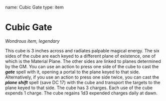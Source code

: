 name: Cubic Gate
type: item

# Cubic Gate
_Wondrous item, legendary_

This cube is 3 inches across and radiates palpable magical energy. The six sides of the cube are each keyed to a different plane of existence, one of which is the Material Plane. The other sides are linked to planes determined by the GM.
You can use an action to press one side of the cube to cast the **_gate_** spell with it, opening a portal to the plane keyed to that side. Alternatively, if you use an action to press one side twice, you can cast the **_plane shift_** spell (save DC 17) with the cube and transport the targets to the plane keyed to that side.
The cube has 3 charges. Each use of the cube expends 1 charge. The cube regains 1d3 expended charges daily at dawn.
